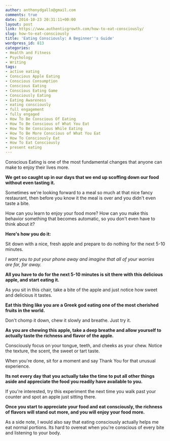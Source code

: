 ```yaml
---
author: anthonydgallo@gmail.com
comments: true
date: 2014-10-23 20:31:11+00:00
layout: post
link: https://www.authenticgrowth.com/how-to-eat-consciously/
slug: how-to-eat-consciously
title: 'Eating Consciously: A Beginner''s Guide'
wordpress_id: 813
categories:
- Health and Fitness
- Psychology
- Writing
tags:
- active eating
- Conscious Apple Eating
- Conscious Consumption
- Conscious Eating
- Conscious Eating Game
- Consciously Eating
- Eating Awareness
- eating consciously
- full engagement
- fully engaged
- How To Be Conscious Of Eating
- How To Be Conscious of What You Eat
- How To Be Conscious While Eating
- How To Be More Conscious of What You Eat
- How To Consciously Eat
- How To Eat Consciously
- present eating
---
```


Conscious Eating is one of the most fundamental changes that anyone can make to enjoy their lives more.

**We get so caught up in our days that we end up scoffing down our food without even tasting it.**

Sometimes we're looking forward to a meal so much at that nice fancy restaurant, then before you know it the meal is over and you didn't even taste a bite.

How can you learn to enjoy your food more? How can you make this behavior something that becomes automatic, so you don't even have to think about it?

**Here's how you do it:**

Sit down with a nice, fresh apple and prepare to do nothing for the next 5-10 minutes.

_I want you to put your phone away and imagine that all of your worries are far, far away._

**All you have to do for the next 5-10 minutes is sit there with this delicious apple, and start eating it.**

As you sit in this chair, take a bite of the apple and just notice how sweet and delicious it tastes.

**Eat this thing like you are a Greek god eating one of the most cherished fruits in the world.**

Don't chomp it down, chew it slowly and breathe. Just try it.

**As you are chewing this apple, take a deep breathe and allow yourself to actually taste the richness and flavor of the apple.**

Consciously focus on your tongue, teeth, and cheeks as your chew. Notice the texture, the scent, the sweet or tart taste.

When you're done, sit for a moment and say Thank You for that unusual experience.

**Its not every day that you actually take the time to put all other things aside and appreciate the food you readily have available to you.**

If you're interested, try this experiment the next time you walk past your counter and spot an apple just sitting there.

**Once you start to appreciate your food and eat consciously, the richness of flavors will stand out more, and you will enjoy your food more.**

As a side note, I would also say that eating consciously actually helps me eat normal portions. Its hard to overeat when you're conscious of every bite and listening to your body.
